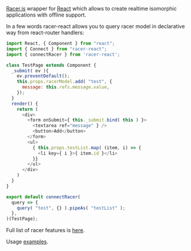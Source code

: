 [Racer.js](https://github.com/derbyjs/racer) wrapper for [React](https://facebook.github.io/react/) which allows to create realtime isomorphic applications with offline support.

In a few words racer-react allows you to query racer model in declarative way from react-router handlers:

```javascript
import React, { Component } from "react";
import { Connect } from "racer-react";
import { connectRacer } from 'racer-react';

class TestPage extends Component {
  _submit( ev ){
    ev.preventDefault();
    this.props.racerModel.add( "test", {
      message: this.refs.message.value,
    });
  }
  render() {
    return (
      <div>
        <form onSubmit={ this._submit.bind( this ) }>
          <textarea ref="message" } />
          <button>Add</button>
        </form>
        <ul>
          { this.props.testList.map( (item, i) => {
            <li key={ i }>{ item.id }</li>
          }}
        </ul>
      </div>
    )
  }
}

export default connectRacer(
  query => {
    query( "test", {} ).pipeAs( "testList" );
  },
)(TestPage);
```
Full list of racer features is [here](https://github.com/derbyjs/racer#features).

Usage [examples](https://github.com/droganov/rkta).
